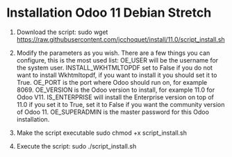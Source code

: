 # Installation Odoo 11 Debian Stretch

1. Download the script:
sudo wget https://raw.githubusercontent.com/jcchoquet/install/11.0/script_install.sh

2. Modify the parameters as you wish.
There are a few things you can configure, this is the most used list:
OE_USER will be the username for the system user.
INSTALL_WKHTMLTOPDF set to False if you do not want to install Wkhtmltopdf, if you want to install it you should set it to True.
OE_PORT is the port where Odoo should run on, for example 8069.
OE_VERSION is the Odoo version to install, for example 11.0 for Odoo V11.
IS_ENTERPRISE will install the Enterprise version on top of 11.0 if you set it to True, set it to False if you want the community version of Odoo 11.
OE_SUPERADMIN is the master password for this Odoo installation.

3. Make the script executable
sudo chmod +x script_install.sh
4. Execute the script:
sudo ./script_install.sh
